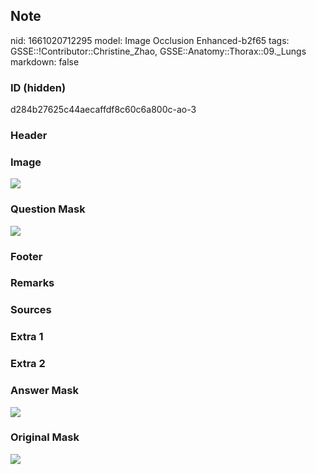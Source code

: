 ## Note
nid: 1661020712295
model: Image Occlusion Enhanced-b2f65
tags: GSSE::!Contributor::Christine_Zhao, GSSE::Anatomy::Thorax::09._Lungs
markdown: false

### ID (hidden)
d284b27625c44aecaffdf8c60c6a800c-ao-3

### Header


### Image
<img src="thorax029_1622351452442.png">

### Question Mask
<img src="d284b27625c44aecaffdf8c60c6a800c-ao-3-Q.svg">

### Footer


### Remarks


### Sources


### Extra 1


### Extra 2


### Answer Mask
<img src="d284b27625c44aecaffdf8c60c6a800c-ao-3-A.svg">

### Original Mask
<img src="d284b27625c44aecaffdf8c60c6a800c-ao-O.svg">
